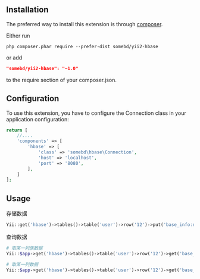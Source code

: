 
Installation
------------

The preferred way to install this extension is through [composer](http://getcomposer.org/download/).

Either run

```
php composer.phar require --prefer-dist somebd/yii2-hbase
```

or add

```json
"somebd/yii2-hbase": "~1.0"
```

to the require section of your composer.json.

Configuration
-------------

To use this extension, you have to configure the Connection class in your application configuration:

```php
return [
    //....
    'components' => [
        'hbase' => [
            'class' => 'somebd\hbase\Connection',
            'host' => 'localhost',
            'port' => '8080',
        ],
    ]
];
```



Usage
-------------
存储数据

```php
Yii::get('hbase')->tables()->table('user')->row('12')->put('base_info:name', 'huangxiaohu');

```

查询数据

```php
# 取某一列族数据
Yii::$app->get('hbase')->tables()->table('user')->row('12')->get('base_info');

# 取某一列数据
Yii::$app->get('hbase')->tables()->table('user')->row('12')->get('base_info:name');

```
